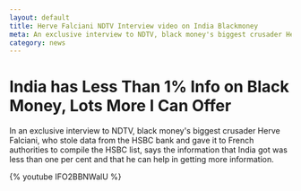 ```yaml
---
layout: default
title: Herve Falciani NDTV Interview video on India Blackmoney
meta: An exclusive interview to NDTV, black money's biggest crusader Herve Falciani.
category: news
---
```


# India has Less Than 1% Info on Black Money, Lots More I Can Offer

In an exclusive interview to NDTV, black money's biggest crusader Herve Falciani, who stole data from the HSBC bank and gave it to French authorities to compile the HSBC list, says the information that India got was less than one per cent and that he can help in getting more information.

{% youtube IFO2BBNWalU %}
